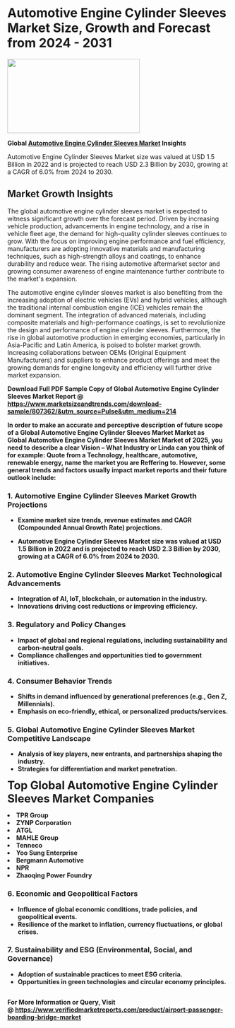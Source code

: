 <H1>Automotive Engine Cylinder Sleeves Market Size, Growth and Forecast from 2024 - 2031</H1><img class="aligncenter size-medium wp-image-584254" src="https://thirdeyenews.in/wp-content/uploads/2024/09/Global-Market-Research-300x168.jpeg" alt="" width="300" height="168" /><p><strong>Global&nbsp;<a href="https://www.marketsizeandtrends.com/download-sample/807362/&amp;utm_source=Pulse&amp;utm_medium=214">Automotive Engine Cylinder Sleeves Market</a> Insights</strong></p><p>Automotive Engine Cylinder Sleeves Market size was valued at USD 1.5 Billion in 2022 and is projected to reach USD 2.3 Billion by 2030, growing at a CAGR of 6.0% from 2024 to 2030.</p><p><h2>Market Growth Insights</h2> <p>The global automotive engine cylinder sleeves market is expected to witness significant growth over the forecast period. Driven by increasing vehicle production, advancements in engine technology, and a rise in vehicle fleet age, the demand for high-quality cylinder sleeves continues to grow. With the focus on improving engine performance and fuel efficiency, manufacturers are adopting innovative materials and manufacturing techniques, such as high-strength alloys and coatings, to enhance durability and reduce wear. The rising automotive aftermarket sector and growing consumer awareness of engine maintenance further contribute to the market's expansion.</p> <p><strong></strong></p> <p>The automotive engine cylinder sleeves market is also benefiting from the increasing adoption of electric vehicles (EVs) and hybrid vehicles, although the traditional internal combustion engine (ICE) vehicles remain the dominant segment. The integration of advanced materials, including composite materials and high-performance coatings, is set to revolutionize the design and performance of engine cylinder sleeves. Furthermore, the rise in global automotive production in emerging economies, particularly in Asia-Pacific and Latin America, is poised to bolster market growth. Increasing collaborations between OEMs (Original Equipment Manufacturers) and suppliers to enhance product offerings and meet the growing demands for engine longevity and efficiency will further drive market expansion.</p> <p><strong></p><p><span class=""><strong>Download Full PDF Sample Copy of Global Automotive Engine Cylinder Sleeves Market Report</strong> @ <a href="https://www.marketsizeandtrends.com/download-sample/807362/&amp;utm_source=Pulse&amp;utm_medium=214" target="_blank">https://www.marketsizeandtrends.com/download-sample/807362/&amp;utm_source=Pulse&amp;utm_medium=214</a></span></p><p>In order to make an accurate and perceptive description of future scope of a Global&nbsp;Automotive Engine Cylinder Sleeves Market Market as Global&nbsp;Automotive Engine Cylinder Sleeves Market Market of 2025, you need to describe a clear Vision &ndash; What Industry or Linda can you think of for example: Quote from a Technology, healthcare, automotive, renewable energy, name the market you are Reffering to. However, some general trends and factors usually impact market reports and their future outlook include:</p><h3>1.&nbsp;<strong>Automotive Engine Cylinder Sleeves Market Growth Projections</strong></h3><ul><li>Examine market size trends, revenue estimates and CAGR (Compounded Annual Growth Rate) projections.</li><li><p>Automotive Engine Cylinder Sleeves Market size was valued at USD 1.5 Billion in 2022 and is projected to reach USD 2.3 Billion by 2030, growing at a CAGR of 6.0% from 2024 to 2030.</p></li></ul><h3>2.&nbsp;<strong>Automotive Engine Cylinder Sleeves Market Technological Advancements</strong></h3><ul><li>Integration of AI, IoT, blockchain, or automation in the industry.</li><li>Innovations driving cost reductions or improving efficiency.</li></ul><h3>3.&nbsp;<strong>Regulatory and Policy Changes</strong></h3><ul><li>Impact of global and regional regulations, including sustainability and carbon-neutral goals.</li><li>Compliance challenges and opportunities tied to government initiatives.</li></ul><h3>4.&nbsp;<strong>Consumer Behavior Trends</strong></h3><ul><li>Shifts in demand influenced by generational preferences (e.g., Gen Z, Millennials).</li><li>Emphasis on eco-friendly, ethical, or personalized products/services.</li></ul><h3>5.&nbsp;<strong>Global Automotive Engine Cylinder Sleeves Market Competitive Landscape</strong></h3><ul><li>Analysis of key players, new entrants, and partnerships shaping the industry.</li><li>Strategies for differentiation and market penetration.</li></ul><p data-pm-slice="1 1 []"><span style="color: inherit; font-family: inherit; font-size: 25px;">Top Global Automotive Engine Cylinder Sleeves Market Companies</span></p><div class="" data-test-id=""><p><li>TPR Group</li><li> ZYNP Corporation</li><li> ATGL</li><li> MAHLE Group</li><li> Tenneco</li><li> Yoo Sung Enterprise</li><li> Bergmann Automotive</li><li> NPR</li><li> Zhaoqing Power Foundry</li></p></div><h3>6.&nbsp;<strong>Economic and Geopolitical Factors</strong></h3><ul><li>Influence of global economic conditions, trade policies, and geopolitical events.</li><li>Resilience of the market to inflation, currency fluctuations, or global crises.</li></ul><h3>7.&nbsp;<strong>Sustainability and ESG (Environmental, Social, and Governance)</strong></h3><ul><li>Adoption of sustainable practices to meet ESG criteria.</li><li>Opportunities in green technologies and circular economy principles.</li></ul><h2><strong style="font-size: 14px;">For More Information or Query, Visit @&nbsp;</strong><a style="background-color: #ffffff; font-size: 14px;" href="https://www.marketsizeandtrends.com/report/automotive-engine-cylinder-sleeves-market/" target="_blank">https://www.verifiedmarketreports.com/product/airport-passenger-boarding-bridge-market</a></h2>
